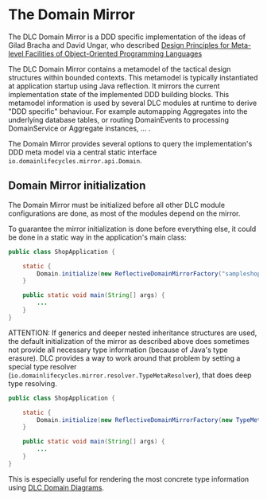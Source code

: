 # The Domain Mirror

The DLC Domain Mirror is a DDD specific implementation of the ideas of Gilad Bracha and David Ungar, who described
[Design Principles for Meta-level Facilities of Object-Oriented Programming Languages](https://bracha.org/mirrors.pdf)

The DLC Domain Mirror contains a metamodel of the tactical design structures within bounded contexts. This metamodel is
typically
instantiated at application startup using Java reflection. It mirrors the current implementation state of the
implemented
DDD building blocks. This metamodel information is used by several DLC modules at runtime to derive "DDD specific"
behaviour. For example automapping Aggregates into the underlying database tables, or routing DomainEvents to processing
DomainService or Aggregate instances, ... .

The Domain Mirror provides several options to query the implementation's DDD meta model
via a central static interface `io.domainlifecycles.mirror.api.Domain`.

## Domain Mirror initialization

The Domain Mirror must be initialized before all other DLC module configurations are done, as most of the modules
depend on the mirror.

To guarantee the mirror initialization is done before everything else, it could be done in a static way in the
application's main class:

```Java
public class ShopApplication {

    static {
        Domain.initialize(new ReflectiveDomainMirrorFactory("sampleshop"));
    }

    public static void main(String[] args) {
        ...
    }
}
```

ATTENTION: If generics and deeper nested inheritance structures are used, the default initialization of the mirror as
described above
does sometimes not provide all necessary type information (because of Java's type erasure). DLC provides a way to work
around that problem by
setting a special type resolver (`io.domainlifecycles.mirror.resolver.TypeMetaResolver`), that does deep type resolving.

```Java
public class ShopApplication {

    static {
        Domain.initialize(new ReflectiveDomainMirrorFactory(new TypeMetaResolver(), "sampleshop"));
    }

    public static void main(String[] args) {
        ...
    }
}
```

This is especially useful for rendering the most concrete type information
using [DLC Domain Diagrams](./readme_diagrammer.md).


